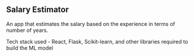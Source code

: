 

## Salary Estimator 

An app that estimates the salary based on the experience in terms of number of years.

Tech stack used  - React, Flask, Scikit-learn, and other libraries required to build the ML model  

